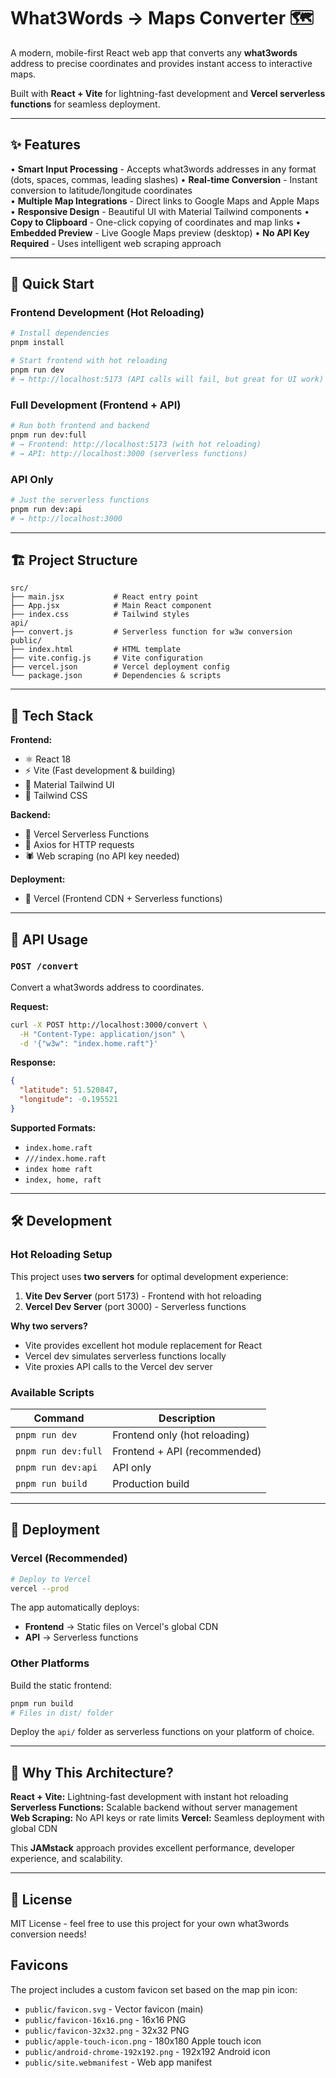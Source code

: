 # What3Words → Maps Converter 🗺️

A modern, mobile-first React web app that converts any **what3words** address to precise coordinates and provides instant access to interactive maps.

Built with **React + Vite** for lightning-fast development and **Vercel serverless functions** for seamless deployment.

---

## ✨ Features

• **Smart Input Processing** - Accepts what3words addresses in any format (dots, spaces, commas, leading slashes)
• **Real-time Conversion** - Instant conversion to latitude/longitude coordinates  
• **Multiple Map Integrations** - Direct links to Google Maps and Apple Maps
• **Responsive Design** - Beautiful UI with Material Tailwind components
• **Copy to Clipboard** - One-click copying of coordinates and map links
• **Embedded Preview** - Live Google Maps preview (desktop)
• **No API Key Required** - Uses intelligent web scraping approach

---

## 🚀 Quick Start

### Frontend Development (Hot Reloading)
```bash
# Install dependencies
pnpm install

# Start frontend with hot reloading
pnpm run dev
# → http://localhost:5173 (API calls will fail, but great for UI work)
```

### Full Development (Frontend + API)
```bash
# Run both frontend and backend
pnpm run dev:full
# → Frontend: http://localhost:5173 (with hot reloading)
# → API: http://localhost:3000 (serverless functions)
```

### API Only
```bash
# Just the serverless functions
pnpm run dev:api
# → http://localhost:3000
```

---

## 🏗️ Project Structure

```
src/
├── main.jsx           # React entry point
├── App.jsx            # Main React component
├── index.css          # Tailwind styles
api/
├── convert.js         # Serverless function for w3w conversion
public/
├── index.html         # HTML template
├── vite.config.js     # Vite configuration
├── vercel.json        # Vercel deployment config
└── package.json       # Dependencies & scripts
```

---

## 🔧 Tech Stack

**Frontend:**
- ⚛️ React 18
- ⚡ Vite (Fast development & building)
- 🎨 Material Tailwind UI
- 🌊 Tailwind CSS

**Backend:**
- 🔧 Vercel Serverless Functions
- 📡 Axios for HTTP requests
- 🕷️ Web scraping (no API key needed)

**Deployment:**
- 🚀 Vercel (Frontend CDN + Serverless functions)

---

## 🔌 API Usage

### `POST /convert`

Convert a what3words address to coordinates.

**Request:**
```bash
curl -X POST http://localhost:3000/convert \
  -H "Content-Type: application/json" \
  -d '{"w3w": "index.home.raft"}'
```

**Response:**
```json
{
  "latitude": 51.520847,
  "longitude": -0.195521
}
```

**Supported Formats:**
- `index.home.raft`
- `///index.home.raft`  
- `index home raft`
- `index, home, raft`

---

## 🛠️ Development

### Hot Reloading Setup

This project uses **two servers** for optimal development experience:

1. **Vite Dev Server** (port 5173) - Frontend with hot reloading
2. **Vercel Dev Server** (port 3000) - Serverless functions

**Why two servers?**
- Vite provides excellent hot module replacement for React
- Vercel dev simulates serverless functions locally
- Vite proxies API calls to the Vercel dev server

### Available Scripts

| Command | Description |
|---------|-------------|
| `pnpm run dev` | Frontend only (hot reloading) |
| `pnpm run dev:full` | Frontend + API (recommended) |
| `pnpm run dev:api` | API only |
| `pnpm run build` | Production build |

---

## 🚀 Deployment

### Vercel (Recommended)

```bash
# Deploy to Vercel
vercel --prod
```

The app automatically deploys:
- **Frontend** → Static files on Vercel's global CDN
- **API** → Serverless functions

### Other Platforms

Build the static frontend:
```bash
pnpm run build
# Files in dist/ folder
```

Deploy the `api/` folder as serverless functions on your platform of choice.

---

## 🎯 Why This Architecture?

**React + Vite:** Lightning-fast development with instant hot reloading
**Serverless Functions:** Scalable backend without server management  
**Web Scraping:** No API keys or rate limits
**Vercel:** Seamless deployment with global CDN

This **JAMstack** approach provides excellent performance, developer experience, and scalability.

---

## 📝 License

MIT License - feel free to use this project for your own what3words conversion needs!

## Favicons

The project includes a custom favicon set based on the map pin icon:

- `public/favicon.svg` - Vector favicon (main)
- `public/favicon-16x16.png` - 16x16 PNG
- `public/favicon-32x32.png` - 32x32 PNG  
- `public/apple-touch-icon.png` - 180x180 Apple touch icon
- `public/android-chrome-192x192.png` - 192x192 Android icon
- `public/site.webmanifest` - Web app manifest
